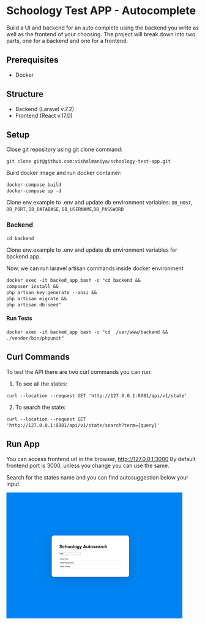 # Schoology Test APP - Autocomplete

Build a UI and backend for an auto complete using the backend you write as well as the frontend of your choosing. The project will break down into two parts, one for a backend and one for a frontend.

## Prerequisites
- Docker

## Structure
- Backend (Laravel v.7.2)
- Frontend (React v.17.0)

## Setup

Close git repository using git clone command:
```
git clone git@github.com:vishalmaniya/schoology-test-app.git
```
Build docker image and run docker container:
```
docker-compose build
docker-compose up -d
```
Clone env.example to .env and update db environment variables:
`DB_HOST`, `DB_PORT`, `DB_DATABASE`, `DB_USERNAME`,`DB_PASSWORD`

### Backend
```
cd backend 
```
Clone env.example to .env and update db environment variables for backend app.

Now, we can run laravel artisan commands inside docker environment
```
docker exec -it backed_app bash -c "cd backend &&
composer install &&
php artsan key:generate --ansi &&
php artisan migrate &&
php artisan db:seed"
```

#### Run Tests
```
docker exec -it backed_app bash -c "cd  /var/www/backend && ./vendor/bin/phpunit"
```

## Curl Commands
To test the API there are two curl commands you can run:
1. To see all the states:
```
curl --location --request GET 'http://127.0.0.1:8081/api/v1/state'
```

2. To search the state:
```
curl --location --request GET 'http://127.0.0.1:8081/api/v1/state/search?term={query}'
```
## Run App
You can access frontend url in the browser, http://127.0.0.1:3000
By default frontend port is 3000, unless you change you can use the same.

Search for the states name and you can find autosuggestion below your input.

![Alt text](schoology_test_app.png?raw=true "Schoology Test App")
